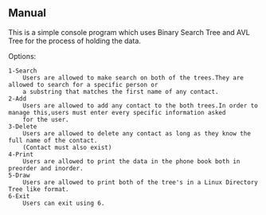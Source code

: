## Manual 

This is a simple console program which uses Binary Search Tree and AVL Tree 
for the process of holding the data.

Options:

    1-Search
        Users are allowed to make search on both of the trees.They are allowed to search for a specific person or 
        a substring that matches the first name of any contact.
    2-Add 
        Users are allowed to add any contact to the both trees.In order to manage this,users must enter every specific information asked 
        for the user.
    3-Delete
        Users are allowed to delete any contact as long as they know the full name of the contact.
        (Contact must also exist)
    4-Print
        Users are allowed to print the data in the phone book both in preorder and inorder.
    5-Draw
        Users are allowed to print both of the tree's in a Linux Directory Tree like format.
    6-Exit
        Users can exit using 6.

